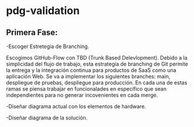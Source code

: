 # pdg-validation

## Primera Fase: 
  -Escoger Estretegia de Branching.
  
   Escogimos GitHub-Flow con TBD (Trunk Based Delevlopment). Debido a la simplicidad del flujo de trabajo, esta estrategia de branching de Git permite la        entrega y la integración continua para productos de SaaS como una aplicación Web. Se va a implementar los siguientes branches: main, despliegue de pruebas, despliegue para producción. En cada una de estas ramas se piensa trabajar en funcionalades en específico que sean independientes para no generar incovenientes en cada merge.
  
  
  -Diseñar diagrama actual con los elementos de hardware.
  
  
  -Diseñar diagrama de la solución.
  
  

